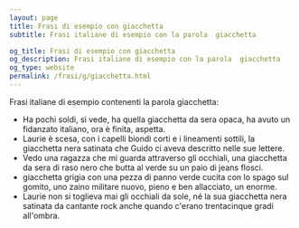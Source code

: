 ```yaml
---
layout: page
title: Frasi di esempio con giacchetta 
subtitle: Frasi italiane di esempio con la parola  giacchetta

og_title: Frasi di esempio con giacchetta 
og_description: Frasi italiane di esempio con la parola  giacchetta
og_type: website
permalink: /frasi/g/giacchetta.html
---
```


Frasi italiane di esempio contenenti la parola giacchetta:


- Ha pochi soldi, si vede, ha quella giacchetta da sera opaca, ha avuto un fidanzato italiano, ora è finita, aspetta.
- Laurie è scesa, con i capelli biondi corti e i lineamenti sottili, la giacchetta nera satinata che Guido ci aveva descritto nelle sue lettere.
- Vedo una ragazza che mi guarda attraverso gli occhiali, una giacchetta da sera di raso nero che butta al verde su un paio di jeans flosci.
- giacchetta grigia con una pezza di panno verde cucita con lo spago sul gomito, uno zaino militare nuovo, pieno e ben allacciato, un enorme.
- Laurie non si toglieva mai gli occhiali da sole, né la sua giacchetta nera satinata da cantante rock anche quando c'erano trentacinque gradi all'ombra.
